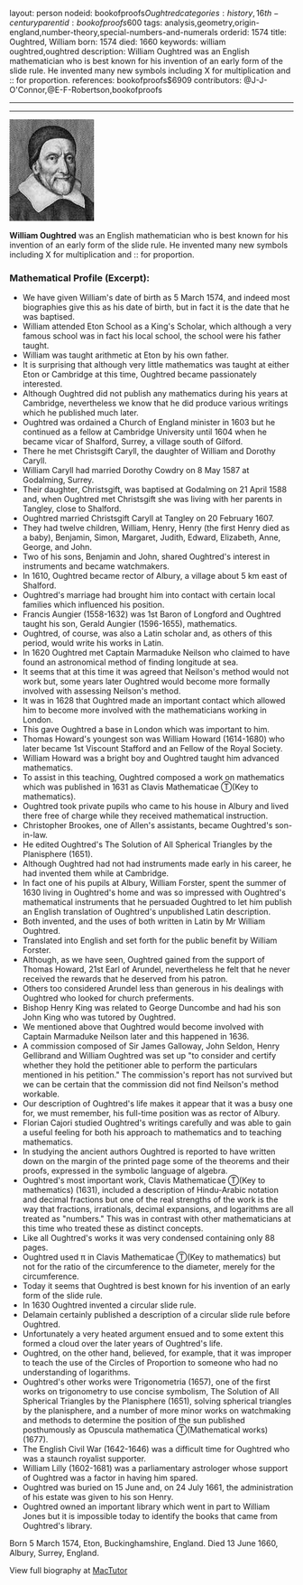 layout: person
nodeid: bookofproofs$Oughtred
categories: history,16th-century
parentid: bookofproofs$600
tags: analysis,geometry,origin-england,number-theory,special-numbers-and-numerals
orderid: 1574
title: Oughtred, William
born: 1574
died: 1660
keywords: william oughtred,oughtred
description: William Oughtred was an English mathematician who is best known for his invention of an early form of the slide rule. He invented many new symbols including X for multiplication and :: for proportion.
references: bookofproofs$6909
contributors: @J-J-O'Connor,@E-F-Robertson,bookofproofs

---



---

![Oughtred.jpg](https://github.com/bookofproofs/bookofproofs.github.io/blob/main/_sources/_assets/images/portraits/Oughtred.jpg?raw=true)

**William Oughtred** was an English mathematician who is best known for his invention of an early form of the slide rule. He invented many new symbols including X for multiplication and :: for proportion.

### Mathematical Profile (Excerpt):
* We have given William's date of birth as 5 March 1574, and indeed most biographies give this as his date of birth, but in fact it is the date that he was baptised.
* William attended Eton School as a King's Scholar, which although a very famous school was in fact his local school, the school were his father taught.
* William was taught arithmetic at Eton by his own father.
* It is surprising that although very little mathematics was taught at either Eton or Cambridge at this time, Oughtred became passionately interested.
* Although Oughtred did not publish any mathematics during his years at Cambridge, nevertheless we know that he did produce various writings which he published much later.
* Oughtred was ordained a Church of England minister in 1603 but he continued as a fellow at Cambridge University until 1604 when he became vicar of Shalford, Surrey, a village south of Gilford.
* There he met Christsgift Caryll, the daughter of William and Dorothy Caryll.
* William Caryll had married Dorothy Cowdry on 8 May 1587 at Godalming, Surrey.
* Their daughter, Christsgift, was baptised at Godalming on 21 April 1588 and, when Oughtred met Christsgift she was living with her parents in Tangley, close to Shalford.
* Oughtred married Christsgift Caryll at Tangley on 20 February 1607.
* They had twelve children, William, Henry, Henry (the first Henry died as a baby), Benjamin, Simon, Margaret, Judith, Edward, Elizabeth, Anne, George, and John.
* Two of his sons, Benjamin and John, shared Oughtred's interest in instruments and became watchmakers.
* In 1610, Oughtred became rector of Albury, a village about 5 km east of Shalford.
* Oughtred's marriage had brought him into contact with certain local families which influenced his position.
* Francis Aungier (1558-1632) was 1st Baron of Longford and Oughtred taught his son, Gerald Aungier (1596-1655), mathematics.
* Oughtred, of course, was also a Latin scholar and, as others of this period, would write his works in Latin.
* In 1620 Oughtred met Captain Marmaduke Neilson who claimed to have found an astronomical method of finding longitude at sea.
* It seems that at this time it was agreed that Neilson's method would not work but, some years later Oughtred would become more formally involved with assessing Neilson's method.
* It was in 1628 that Oughtred made an important contact which allowed him to become more involved with the mathematicians working in London.
* This gave Oughtred a base in London which was important to him.
* Thomas Howard's youngest son was William Howard (1614-1680) who later became 1st Viscount Stafford and an Fellow of the Royal Society.
* William Howard was a bright boy and Oughtred taught him advanced mathematics.
* To assist in this teaching, Oughtred composed a work on mathematics which was published in 1631 as Clavis Mathematicae Ⓣ(Key to mathematics).
* Oughtred took private pupils who came to his house in Albury and lived there free of charge while they received mathematical instruction.
* Christopher Brookes, one of Allen's assistants, became Oughtred's son-in-law.
* He edited Oughtred's The Solution of All Spherical Triangles by the Planisphere (1651).
* Although Oughtred had not had instruments made early in his career, he had invented them while at Cambridge.
* In fact one of his pupils at Albury, William Forster, spent the summer of 1630 living in Oughtred's home and was so impressed with Oughtred's mathematical instruments that he persuaded Oughtred to let him publish an English translation of Oughtred's unpublished Latin description.
* Both invented, and the uses of both written in Latin by Mr William Oughtred.
* Translated into English and set forth for the public benefit by William Forster.
* Although, as we have seen, Oughtred gained from the support of Thomas Howard, 21st Earl of Arundel, nevertheless he felt that he never received the rewards that he deserved from his patron.
* Others too considered Arundel less than generous in his dealings with Oughtred who looked for church preferments.
* Bishop Henry King was related to George Duncombe and had his son John King who was tutored by Oughtred.
* We mentioned above that Oughtred would become involved with Captain Marmaduke Neilson later and this happened in 1636.
* A commission composed of Sir James Galloway, John Seldon, Henry Gellibrand and William Oughtred was set up "to consider and certify whether they hold the petitioner able to perform the particulars mentioned in his petition." The commission's report has not survived but we can be certain that the commission did not find Neilson's method workable.
* Our description of Oughtred's life makes it appear that it was a busy one for, we must remember, his full-time position was as rector of Albury.
* Florian Cajori studied Oughtred's writings carefully and was able to gain a useful feeling for both his approach to mathematics and to teaching mathematics.
* In studying the ancient authors Oughtred is reported to have written down on the margin of the printed page some of the theorems and their proofs, expressed in the symbolic language of algebra.
* Oughtred's most important work, Clavis Mathematicae Ⓣ(Key to mathematics) (1631), included a description of Hindu-Arabic notation and decimal fractions but one of the real strengths of the work is the way that fractions, irrationals, decimal expansions, and logarithms are all treated as "numbers." This was in contrast with other mathematicians at this time who treated these as distinct concepts.
* Like all Oughtred's works it was very condensed containing only 88 pages.
* Oughtred used π in Clavis Mathematicae Ⓣ(Key to mathematics) but not for the ratio of the circumference to the diameter, merely for the circumference.
* Today it seems that Oughtred is best known for his invention of an early form of the slide rule.
* In 1630 Oughtred invented a circular slide rule.
* Delamain certainly published a description of a circular slide rule before Oughtred.
* Unfortunately a very heated argument ensued and to some extent this formed a cloud over the later years of Oughtred's life.
* Oughtred, on the other hand, believed, for example, that it was improper to teach the use of the Circles of Proportion to someone who had no understanding of logarithms.
* Oughtred's other works were Trigonometria (1657), one of the first works on trigonometry to use concise symbolism, The Solution of All Spherical Triangles by the Planisphere (1651), solving spherical triangles by the planisphere, and a number of more minor works on watchmaking and methods to determine the position of the sun published posthumously as Opuscula mathematica Ⓣ(Mathematical works) (1677).
* The English Civil War (1642-1646) was a difficult time for Oughtred who was a staunch royalist supporter.
* William Lilly (1602-1681) was a parliamentary astrologer whose support of Oughtred was a factor in having him spared.
* Oughtred was buried on 15 June and, on 24 July 1661, the administration of his estate was given to his son Henry.
* Oughtred owned an important library which went in part to William Jones but it is impossible today to identify the books that came from Oughtred's library.

Born 5 March 1574, Eton, Buckinghamshire, England. Died 13 June 1660, Albury, Surrey, England.

View full biography at [MacTutor](https://mathshistory.st-andrews.ac.uk/Biographies/Oughtred/)
